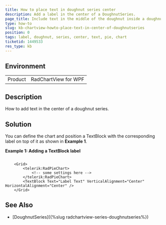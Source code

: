 ```yaml
---
title: How to place text in doughnut series center
description: Add a label in the center of a DoughnutSeries.
page_title: Include text in the middle of the doughnut inside a doughnut series
type: how-to
slug: kb-chartview-howto-place-text-in-center-of-doughnutseries
position: 0
tags: label, doughnut, series, center, text, pie, chart
ticketid: 1449533
res_type: kb
---
```


## Environment
<table>
    <tr>
        <td>Product</td>
        <td>RadChartView for WPF</td>
    </tr>
</table>

## Description

How to add text in the center of a doughnut series. 

## Solution

You can define the chart and position a TextBlock with the corresponding label on top of it as shown in __Example 1__.

__Example 1: Adding a TextBlock label__
```XAML
	
    <Grid>
        <telerik:RadPieChart>
            <!-- some settings here -->
        </telerik:RadPieChart>
        <TextBlock Text="Label Text" VerticalAlignment="Center" HorizontalAlignment="Center" />
    </Grid>
```

## See Also

* [DoughnutSeries]({%slug radchartview-series-doughnutseries%})
